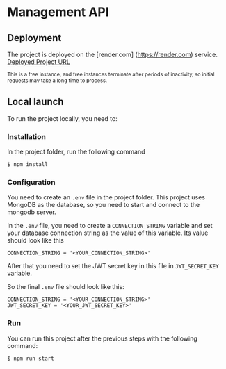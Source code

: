# Management API

## Deployment

The project is deployed on the [render.com] (https://render.com) service. [Deployed Project URL](https://vreal-soft-test-task-nodejs.onrender.com/api/docs)

<small>This is a free instance, and free instances terminate after periods of inactivity, so initial requests may take a long time to process.</small>

## Local launch

To run the project locally, you need to:

### Installation

In the project folder, run the following command

```bash
$ npm install
```

### Configuration

You need to create an `.env` file in the project folder. This project uses MongoDB as the database, so you need to start and connect to the mongodb server.

In the `.env` file, you need to create a `CONNECTION_STRING` variable and set your database connection string as the value of this variable. Its value should look like this
```.env
CONNECTION_STRING = '<YOUR_CONNECTION_STRING>'
```

After that you need to set the JWT secret key in this file in `JWT_SECRET_KEY` variable.

So the final `.env` file should look like this:
```environment
CONNECTION_STRING = '<YOUR_CONNECTION_STRING>'
JWT_SECRET_KEY = '<YOUR_JWT_SECRET_KEY>'
```

### Run

You can run this project after the previous steps with the following command:
```bash
$ npm run start
```
